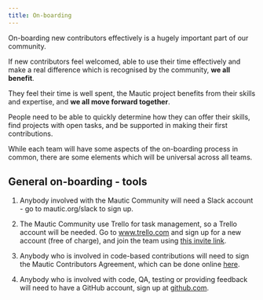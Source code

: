 ```yaml
---
title: On-boarding
---
```


On-boarding new contributors effectively is a hugely important part of our community.  

If new contributors feel welcomed, able to use their time effectively and make a real difference which is recognised by the community, **we all benefit**. 

They feel their time is well spent, the Mautic project benefits from their skills and expertise, and **we all move forward together**.

People need to be able to quickly determine how they can offer their skills, find projects with open tasks, and be supported in making their first contributions.

While each team will have some aspects of the on-boarding process in common, there are some elements which will be universal across all teams.

## General on-boarding - tools

1. Anybody involved with the Mautic Community will need a Slack account - go to mautic.org/slack to sign up.

2. The Mautic Community use Trello for task management, so a Trello account will be needed. Go to www.trello.com and sign up for a new account (free of charge), and join the team using [this invite link](https://trello.com/invite/mauticcommunity/7141ad265fef10a78b6573cadf1d42b8). 

2. Anybody who is involved in code-based contributions will need to sign the Mautic Contributors Agreement, which can be done online [here](https://www.mautic.org/contributor-agreement/).

3. Anybody who is involved with code, QA, testing or providing feedback will need to have a GitHub account, sign up at [github.com](https://github.com/join).


